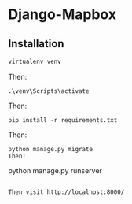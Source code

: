 Django-Mapbox
=======================

## Installation

```bash
virtualenv venv
```
Then:
```
.\venv\Scripts\activate
```
Then:
```
pip install -r requirements.txt
```
Then:
```
python manage.py migrate
Then:
```
python manage.py runserver
```

Then visit http://localhost:8000/
